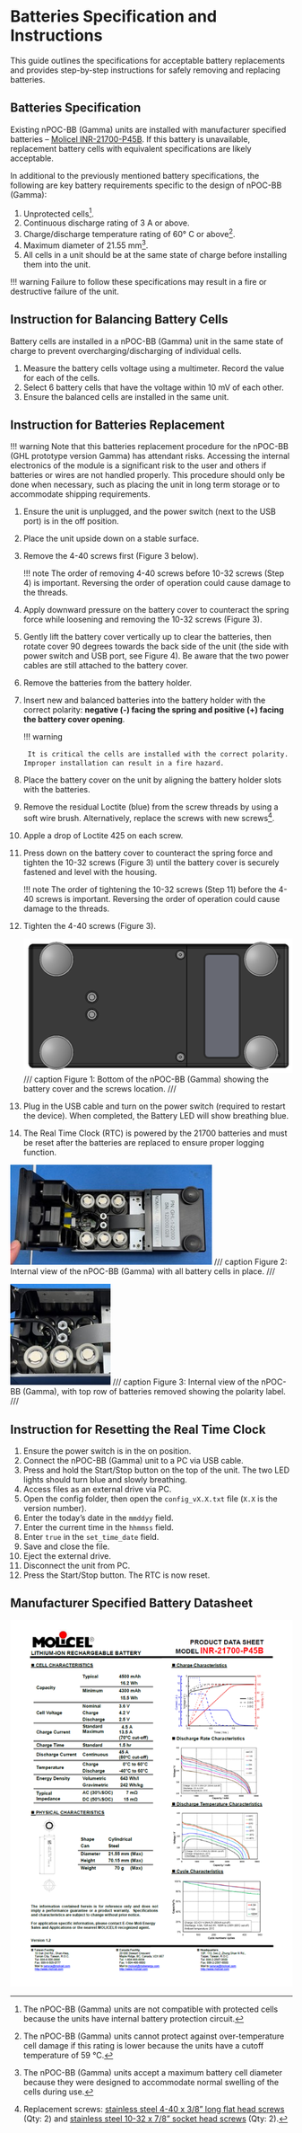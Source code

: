 # Batteries Specification and Instructions

This guide outlines the specifications for acceptable battery replacements and provides step-by-step instructions for safely removing and replacing batteries.

## Batteries Specification

Existing nPOC-BB (Gamma) units are installed with manufacturer specified batteries – [Molicel INR-21700-P45B](#datasheet). If this battery is unavailable, replacement battery cells with equivalent specifications are likely acceptable.

In additional to the previously mentioned battery specifications, the following are key battery requirements specific to the design of nPOC-BB (Gamma):

1. Unprotected cells[^1].
2. Continuous discharge rating of 3 A or above.
3. Charge/discharge temperature rating of 60° C or above[^2].
4. Maximum diameter of 21.55 mm[^3].
5. All cells in a unit should be at the same state of charge before installing them into the unit.

!!! warning
    Failure to follow these specifications may result in a fire or destructive failure of the unit.

## Instruction for Balancing Battery Cells

Battery cells are installed in a nPOC-BB (Gamma) unit in the same state of charge to prevent overcharging/discharging of individual cells.

1. Measure the battery cells voltage using a multimeter. Record the value for each of the cells.
2. Select 6 battery cells that have the voltage within 10 mV of each other.
3. Ensure the balanced cells are installed in the same unit.

## Instruction for Batteries Replacement

!!! warning
    Note that this batteries replacement procedure for the nPOC-BB (GHL prototype version Gamma) has attendant risks. Accessing the internal electronics of the module is a significant risk to the user and others if batteries or wires are not handled properly. This procedure should only be done when necessary, such as placing the unit in long term storage or to accommodate shipping requirements.

1. Ensure the unit is unplugged, and the power switch (next to the USB port) is in the off position.
2. Place the unit upside down on a stable surface.
3. Remove the 4-40 screws first (Figure 3 below).

    !!! note
        The order of removing 4-40 screws before 10-32 screws (Step 4) is important. Reversing the order of operation could cause damage to the threads.

4. Apply downward pressure on the battery cover to counteract the spring force while loosening and removing the 10-32 screws (Figure 3).
5. Gently lift the battery cover vertically up to clear the batteries, then rotate cover 90 degrees towards the back side of the unit (the side with power switch and USB port, see Figure 4). Be aware that the two power cables are still attached to the battery cover.
6. Remove the batteries from the battery holder.
7. Insert new and balanced batteries into the battery holder with the correct polarity: **negative (-) facing the spring and positive (+) facing the battery cover opening**.

    !!! warning

        It is critical the cells are installed with the correct polarity. Improper installation can result in a fire hazard.

8. Place the battery cover on the unit by aligning the battery holder slots with the batteries.
9. Remove the residual Loctite (blue) from the screw threads by using a soft wire brush. Alternatively, replace the screws with new screws[^4].
10. Apple a drop of Loctite 425 on each screw.
11. Press down on the battery cover to counteract the spring force and tighten the 10-32 screws (Figure 3) until the battery cover is securely fastened and level with the housing.

    !!! note
        The order of tightening the 10-32 screws (Step 11) before the 4-40 screws is important. Reversing the order of operation could cause damage to the threads.

12. Tighten the 4-40 screws (Figure 3).

    ![nPOC-BB bottom view](../img/batt-01.png)
    /// caption
    Figure 1: Bottom of the nPOC-BB (Gamma) showing the battery cover and the screws location.
    ///

13. Plug in the USB cable and turn on the power switch (required to restart the device). When completed, the Battery LED will show breathing blue.
14. The Real Time Clock (RTC) is powered by the 21700 batteries and must be reset after the batteries are replaced to ensure proper logging function.

![nPOC-BB internal view with batteries](../img/batt-02.jpg)
/// caption
Figure 2: Internal view of the nPOC-BB (Gamma) with all battery cells in place.
///

![nPOC-BB internal view without batteries](../img/batt-03.jpg)
/// caption
Figure 3: Internal view of the nPOC-BB (Gamma), with top row of batteries removed showing the polarity label.
///

## Instruction for Resetting the Real Time Clock

1. Ensure the power switch is in the on position.
2. Connect the nPOC-BB (Gamma) unit to a PC via USB cable.
3. Press and hold the Start/Stop button on the top of the unit. The two LED lights should turn blue and slowly breathing.
4. Access files as an external drive via PC.
5. Open the config folder, then open the ```config_vX.X.txt``` file (```X.X``` is the version number).
6. Enter the today’s date in the ```mmddyy``` field.
7. Enter the current time in the ```hhmmss``` field.
8. Enter ```true``` in the ```set_time_date``` field.
9. Save and close the file.
10. Eject the external drive.
11. Disconnect the unit from PC.
12. Press the Start/Stop button. The RTC is now reset.

## Manufacturer Specified Battery Datasheet

<a name="datasheet" target="_blank" rel="noopener noreferrer" href="https://www.molicel.com/inr21700-p45b/">![6](../img/batt-04.png)</a>

[^1]: The nPOC-BB (Gamma) units are not compatible with protected cells because the units have internal battery protection circuit.
[^2]: The nPOC-BB (Gamma) units cannot protect against over-temperature cell damage if this rating is lower because the units have a cutoff temperature of 59 °C.
[^3]: The nPOC-BB (Gamma) units accept a maximum battery cell diameter because they were designed to accommodate normal swelling of the cells during use.
[^4]:
    Replacement screws: <a target="_blank" rel="noopener noreferrer" href="https://www.mcmaster.com/catalog/131/3486/92210A108">stainless steel 4-40 x 3/8” long flat head screws</a> (Qty: 2) and <a target="_blank" rel="noopener noreferrer" href="https://www.mcmaster.com/catalog/131/3567/92196A273">stainless steel 10-32 x 7/8” socket head screws</a> (Qty: 2).
